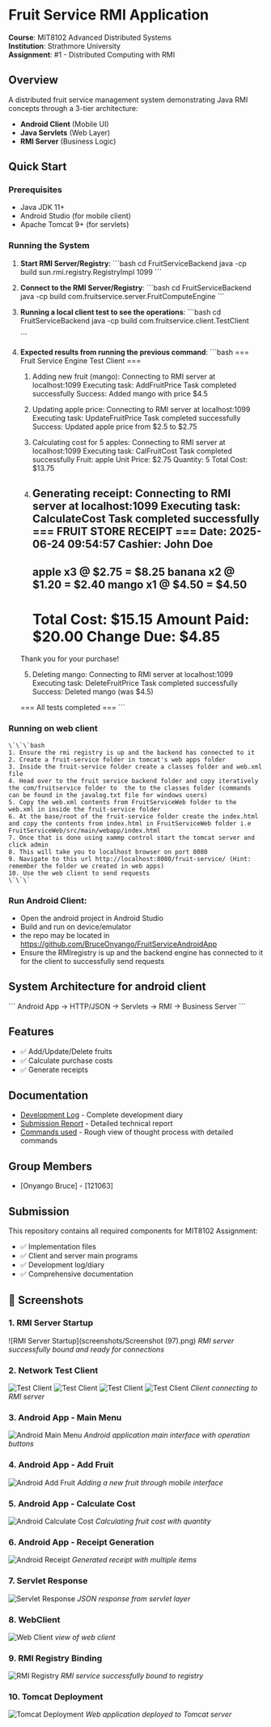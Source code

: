 # Fruit Service RMI Application

**Course**: MIT8102 Advanced Distributed Systems  
**Institution**: Strathmore University  
**Assignment**: #1 - Distributed Computing with RMI

## Overview

A distributed fruit service management system demonstrating Java RMI concepts through a 3-tier architecture:
- **Android Client** (Mobile UI)
- **Java Servlets** (Web Layer) 
- **RMI Server** (Business Logic)

## Quick Start

### Prerequisites
- Java JDK 11+
- Android Studio (for mobile client)
- Apache Tomcat 9+ (for servlets)

### Running the System 

1. **Start RMI Server/Registry**:
   \`\`\`bash
   cd FruitServiceBackend
   java -cp build sun.rmi.registry.RegistryImpl 1099
   \`\`\`

2. **Connect to the RMI Server/Registry**:
   \`\`\`bash
   cd FruitServiceBackend
   java -cp build com.fruitservice.server.FruitComputeEngine
   \`\`\`

3. **Running a local client test to see the operations**:
   \`\`\`bash
   cd FruitServiceBackend
   java -cp build com.fruitservice.client.TestClient

  
   \`\`\`

4. **Expected results from running the previous command**:
  \`\`\`bash
     === Fruit Service Engine Test Client ===

    1. Adding new fruit (mango):
    Connecting to RMI server at localhost:1099
    Executing task: AddFruitPrice
    Task completed successfully
    Success: Added mango with price $4.5

    2. Updating apple price:
    Connecting to RMI server at localhost:1099
    Executing task: UpdateFruitPrice
    Task completed successfully
    Success: Updated apple price from $2.5 to $2.75

    3. Calculating cost for 5 apples:
    Connecting to RMI server at localhost:1099
    Executing task: CalFruitCost
    Task completed successfully
    Fruit: apple
    Unit Price: $2.75
    Quantity: 5
    Total Cost: $13.75

    4. Generating receipt:
        Connecting to RMI server at localhost:1099
        Executing task: CalculateCost
        Task completed successfully
        === FRUIT STORE RECEIPT ===
        Date: 2025-06-24 09:54:57
        Cashier: John Doe
        ---------------------------
        apple      x3 @ $2.75 = $8.25
        banana     x2 @ $1.20 = $2.40
        mango      x1 @ $4.50 = $4.50
        ---------------------------
        Total Cost: $15.15
        Amount Paid: $20.00
        Change Due: $4.85
        ===========================
      Thank you for your purchase!


    5. Deleting mango:
    Connecting to RMI server at localhost:1099
    Executing task: DeleteFruitPrice
    Task completed successfully
    Success: Deleted mango (was $4.5)

    === All tests completed ===
  \`\`\`

### Running on web client
    \`\`\`bash
    1. Ensure the rmi registry is up and the backend has connected to it
    2. Create a fruit-service folder in tomcat's web apps folder
    3. Inside the fruit-service folder create a classes folder and web.xml file
    4. Head over to the fruit service backend folder and copy iteratively the com/fruitservice folder to  the to the classes folder (commands can be found in the javalog.txt file for windows users)
    5. Copy the web.xml contents from FruitServiceWeb folder to the web.xml in inside the fruit-service folder
    6. At the base/root of the fruit-service folder create the index.html and copy the contents from index.html in FruitServiceWeb folder i.e FruitServiceWeb/src/main/webapp/index.html
    7. Once that is done using xammp control start the tomcat server and click admin
    8. This will take you to localhost browser on port 8080
    9. Navigate to this url http://localhost:8080/fruit-service/ (Hint: remember the folder we created in web apps)
    10. Use the web client to send requests 
    \`\`\`

### **Run Android Client**:
   - Open the android project in Android Studio
   - Build and run on device/emulator
   - the repo may be located in https://github.com/BruceOnyango/FruitServiceAndroidApp
   - Ensure the RMIregistry is up and the backend engine has connected to it for the client to successfully send requests


## System Architecture for android client

\`\`\`
Android App → HTTP/JSON → Servlets → RMI → Business Server
\`\`\`

## Features

- ✅ Add/Update/Delete fruits
- ✅ Calculate purchase costs
- ✅ Generate receipts

## Documentation

- [Development Log](DEVELOPMENT_LOG.md) - Complete development diary
- [Submission Report](SUBMISSION_REPORT.md) - Detailed technical report
- [Commands used](javalog.txt) - Rough view of thought process with detailed commands

## Group Members

- [Onyango Bruce] - [121063]

## Submission

This repository contains all required components for MIT8102 Assignment:
- ✅ Implementation files
- ✅ Client and server main programs  
- ✅ Development log/diary
- ✅ Comprehensive documentation

## 📸 Screenshots

### 1. RMI Server Startup
![RMI Server Startup](screenshots/Screenshot (97).png)
*RMI server successfully bound and ready for connections*

### 2. Network Test Client
![Test Client](screenshots/network-test-client-1.png)
![Test Client](screenshots/network-test-client-2.png)
![Test Client](screenshots/network-test-client-3.png)
![Test Client](screenshots/network-test-client-4.png)
*Client connecting to RMI server*

### 3. Android App - Main Menu
![Android Main Menu](screenshots/android-main-menu.png)
*Android application main interface with operation buttons*

### 4. Android App - Add Fruit
![Android Add Fruit](screenshots/android-add-fruit.png)
*Adding a new fruit through mobile interface*

### 5. Android App - Calculate Cost
![Android Calculate Cost](screenshots/android-calculate-cost.png)
*Calculating fruit cost with quantity*

### 6. Android App - Receipt Generation
![Android Receipt](screenshots/android-receipt.png)
*Generated receipt with multiple items*

### 7. Servlet Response
![Servlet Response](screenshots/servlet-response.png)
*JSON response from servlet layer*

### 8. WebClient
![Web Client](screenshots/web-client.png)
*view of web client*

### 9. RMI Registry Binding
![RMI Registry](screenshots/rmi-registry-binding.png)
*RMI service successfully bound to registry*

### 10. Tomcat Deployment
![Tomcat Deployment](screenshots/tomcat-deployment.png)
*Web application deployed to Tomcat server*
